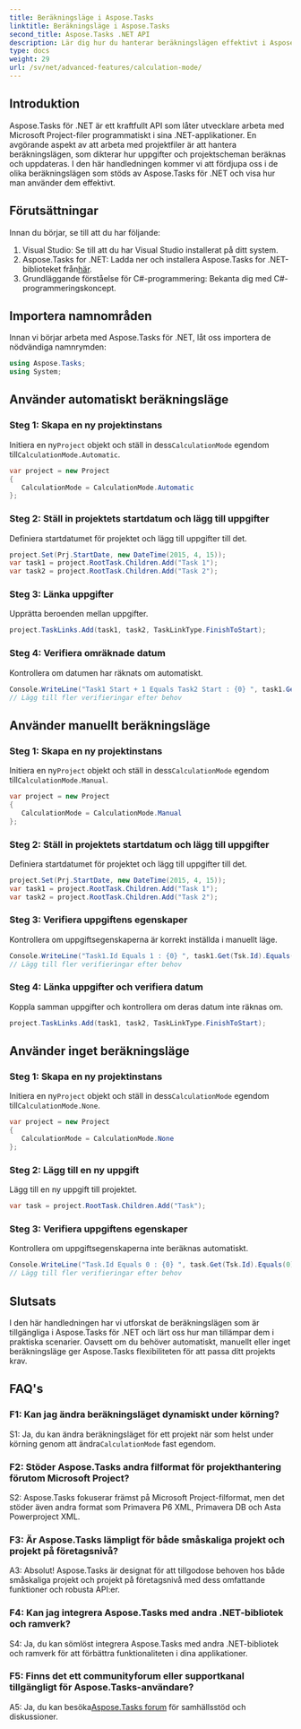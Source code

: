 ```yaml
---
title: Beräkningsläge i Aspose.Tasks
linktitle: Beräkningsläge i Aspose.Tasks
second_title: Aspose.Tasks .NET API
description: Lär dig hur du hanterar beräkningslägen effektivt i Aspose.Tasks för .NET för att effektivisera projektschemaläggning och uppgiftsberoende.
type: docs
weight: 29
url: /sv/net/advanced-features/calculation-mode/
---
```

## Introduktion

Aspose.Tasks för .NET är ett kraftfullt API som låter utvecklare arbeta med Microsoft Project-filer programmatiskt i sina .NET-applikationer. En avgörande aspekt av att arbeta med projektfiler är att hantera beräkningslägen, som dikterar hur uppgifter och projektscheman beräknas och uppdateras. I den här handledningen kommer vi att fördjupa oss i de olika beräkningslägen som stöds av Aspose.Tasks för .NET och visa hur man använder dem effektivt.

## Förutsättningar

Innan du börjar, se till att du har följande:

1. Visual Studio: Se till att du har Visual Studio installerat på ditt system.
2.  Aspose.Tasks for .NET: Ladda ner och installera Aspose.Tasks for .NET-biblioteket från[här](https://releases.aspose.com/tasks/net/).
3. Grundläggande förståelse för C#-programmering: Bekanta dig med C#-programmeringskoncept.

## Importera namnområden

Innan vi börjar arbeta med Aspose.Tasks för .NET, låt oss importera de nödvändiga namnrymden:

```csharp
using Aspose.Tasks;
using System;


```

## Använder automatiskt beräkningsläge

### Steg 1: Skapa en ny projektinstans

 Initiera en ny`Project` objekt och ställ in dess`CalculationMode` egendom till`CalculationMode.Automatic`.

```csharp
var project = new Project
{
   CalculationMode = CalculationMode.Automatic
};
```

### Steg 2: Ställ in projektets startdatum och lägg till uppgifter

Definiera startdatumet för projektet och lägg till uppgifter till det.

```csharp
project.Set(Prj.StartDate, new DateTime(2015, 4, 15));
var task1 = project.RootTask.Children.Add("Task 1");
var task2 = project.RootTask.Children.Add("Task 2");
```

### Steg 3: Länka uppgifter

Upprätta beroenden mellan uppgifter.

```csharp
project.TaskLinks.Add(task1, task2, TaskLinkType.FinishToStart);
```

### Steg 4: Verifiera omräknade datum

Kontrollera om datumen har räknats om automatiskt.

```csharp
Console.WriteLine("Task1 Start + 1 Equals Task2 Start : {0} ", task1.Get(Tsk.Start).AddDays(1).Equals(task2.Get(Tsk.Start)));
// Lägg till fler verifieringar efter behov
```

## Använder manuellt beräkningsläge

### Steg 1: Skapa en ny projektinstans

 Initiera en ny`Project` objekt och ställ in dess`CalculationMode` egendom till`CalculationMode.Manual`.

```csharp
var project = new Project
{
   CalculationMode = CalculationMode.Manual
};
```

### Steg 2: Ställ in projektets startdatum och lägg till uppgifter

Definiera startdatumet för projektet och lägg till uppgifter till det.

```csharp
project.Set(Prj.StartDate, new DateTime(2015, 4, 15));
var task1 = project.RootTask.Children.Add("Task 1");
var task2 = project.RootTask.Children.Add("Task 2");
```

### Steg 3: Verifiera uppgiftens egenskaper

Kontrollera om uppgiftsegenskaperna är korrekt inställda i manuellt läge.

```csharp
Console.WriteLine("Task1.Id Equals 1 : {0} ", task1.Get(Tsk.Id).Equals(1));
// Lägg till fler verifieringar efter behov
```

### Steg 4: Länka uppgifter och verifiera datum

Koppla samman uppgifter och kontrollera om deras datum inte räknas om.

```csharp
project.TaskLinks.Add(task1, task2, TaskLinkType.FinishToStart);
```

## Använder inget beräkningsläge

### Steg 1: Skapa en ny projektinstans

 Initiera en ny`Project` objekt och ställ in dess`CalculationMode` egendom till`CalculationMode.None`.

```csharp
var project = new Project
{
   CalculationMode = CalculationMode.None
};
```

### Steg 2: Lägg till en ny uppgift

Lägg till en ny uppgift till projektet.

```csharp
var task = project.RootTask.Children.Add("Task");
```

### Steg 3: Verifiera uppgiftens egenskaper

Kontrollera om uppgiftsegenskaperna inte beräknas automatiskt.

```csharp
Console.WriteLine("Task.Id Equals 0 : {0} ", task.Get(Tsk.Id).Equals(0));
// Lägg till fler verifieringar efter behov
```

## Slutsats

I den här handledningen har vi utforskat de beräkningslägen som är tillgängliga i Aspose.Tasks för .NET och lärt oss hur man tillämpar dem i praktiska scenarier. Oavsett om du behöver automatiskt, manuellt eller inget beräkningsläge ger Aspose.Tasks flexibiliteten för att passa ditt projekts krav.

## FAQ's

### F1: Kan jag ändra beräkningsläget dynamiskt under körning?

S1: Ja, du kan ändra beräkningsläget för ett projekt när som helst under körning genom att ändra`CalculationMode` fast egendom.

### F2: Stöder Aspose.Tasks andra filformat för projekthantering förutom Microsoft Project?

S2: Aspose.Tasks fokuserar främst på Microsoft Project-filformat, men det stöder även andra format som Primavera P6 XML, Primavera DB och Asta Powerproject XML.

### F3: Är Aspose.Tasks lämpligt för både småskaliga projekt och projekt på företagsnivå?

A3: Absolut! Aspose.Tasks är designat för att tillgodose behoven hos både småskaliga projekt och projekt på företagsnivå med dess omfattande funktioner och robusta API:er.

### F4: Kan jag integrera Aspose.Tasks med andra .NET-bibliotek och ramverk?

S4: Ja, du kan sömlöst integrera Aspose.Tasks med andra .NET-bibliotek och ramverk för att förbättra funktionaliteten i dina applikationer.

### F5: Finns det ett communityforum eller supportkanal tillgängligt för Aspose.Tasks-användare?

 A5: Ja, du kan besöka[Aspose.Tasks forum](https://forum.aspose.com/c/tasks/15) för samhällsstöd och diskussioner.